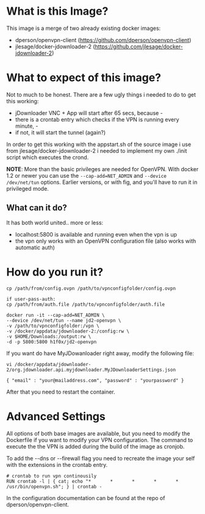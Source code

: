 # What is this Image?

This image is a merge of two already existing docker images:

- dperson/openvpn-client (https://github.com/dperson/openvpn-client)
- jlesage/docker-jdownloader-2 (https://github.com/jlesage/docker-jdownloader-2)


# What to expect of this image?

Not to much to be honest. There are a few ugly things i needed to do to get this working:

- jDownloader VNC + App will start after 65 secs, because -
- there is a crontab entry which checks if the VPN is running every minute, -
- if not, it will start the tunnel (again?)

In order to get this working with the appstart.sh of the source image i use from jlesage/docker-jdownloader-2 i needed to implement my own ./init script which executes the crond.


**NOTE**: More than the basic privileges are needed for OpenVPN. With docker 1.2
or newer you can use the `--cap-add=NET_ADMIN` and `--device /dev/net/tun`
options. Earlier versions, or with fig, and you'll have to run it in privileged
mode.


## What can it do?

It has both world united.. more or less:

- localhost:5800 is available and running even when the vpn is up
- the vpn only works with an OpenVPN configuration file (also works with automatic auth)

# How do you run it?

    cp /path/from/config.ovpn /path/to/vpnconfigfolder/config.ovpn
    
    if user-pass-auth:
    cp /path/from/auth.file /path/to/vpnconfigfolder/auth.file
    
    docker run -it --cap-add=NET_ADMIN \
    --device /dev/net/tun --name jd2-openvpn \
    -v /path/to/vpnconfigfolder:/vpn \
    -v /docker/appdata/jdownloader-2:/config:rw \
    -v $HOME/Downloads:/output:rw \
    -d -p 5800:5800 h1f0x/jd2-openvpn
      
    
If you want do have MyJDowanloader right away, modify the following file:

    vi /docker/appdata/jdownloader-2/org.jdownloader.api.myjdownloader.MyJDownloaderSettings.json
    
    { "email" : "your@mailaddress.com", "password" : "yourpassword" }
  
After that you need to restart the container.
    
# Advanced Settings
All options of both base images are available, but you need to modify the Dockerfile if you want to modify your VPN configuration. The command to execute the the VPN is added during the build of the image as cronjob.

To add the --dns or --firewall flag you need to recreate the image your self with the extensions in the crontab entry.

    # crontab to run vpn continousily
    RUN crontab -l | { cat; echo "*       *       *       *       *       /usr/bin/openvpn.sh"; } | crontab -
    
In the configuration documentation can be found at the repo of dperson/openvpn-client.